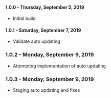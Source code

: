#### 1.0.0 - Thursday, September 5, 2019
* Initial build

#### 1.0.1 - Saturday, September 7, 2019
* Validate auto updating

### 1.0.2 - Monday, September 9, 2019
* Attempting implementation of auto updating

### 1.0.3 - Monday, September 9, 2019
* Staging auto updating and fixes
